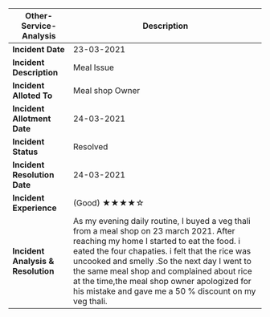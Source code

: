 | **Other-Service-Analysis** | Description |
| --- | --- |
| **Incident Date** | 23-03-2021 |
| **Incident Description** | Meal Issue |
| **Incident Alloted To** | Meal shop Owner |
| **Incident Allotment Date** | 24-03-2021 |
| **Incident Status** | Resolved|
| **Incident Resolution Date** | 24-03-2021 |
| **Incident Experience** | (Good)    ★★★★☆|
| **Incident Analysis & Resolution** | As my evening daily routine, I  buyed a veg thali from a meal shop on 23 march 2021. After reaching my home I started to eat the food. i eated the four chapaties. i felt that the rice was uncooked and smelly .So the next day I went to the same meal shop and complained about rice at the time,the meal shop owner apologized for his mistake and gave me a 50 % discount on my veg thali. |
